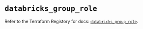 # `databricks_group_role`

Refer to the Terraform Registory for docs: [`databricks_group_role`](https://registry.terraform.io/providers/databricks/databricks/1.28.0/docs/resources/group_role).
